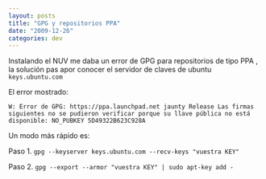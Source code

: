 ```yaml
---
layout: posts
title: "GPG y repositorios PPA"
date: "2009-12-26"
categories: dev
---
```


Instalando el NUV me daba un error de GPG para repositorios de tipo PPA , la solución pas apor conocer el servidor de claves de ubuntu `keys.ubuntu.com`

El error mostrado:

`W: Error de GPG: https://ppa.launchpad.net jaunty Release Las firmas siguientes no se pudieron verificar porque su llave pública no está disponible: NO_PUBKEY 5D49322B623C928A`

Un modo más rápido es:

Paso 1. `gpg --keyserver keys.ubuntu.com --recv-keys "vuestra KEY"`

Paso 2. `gpg --export --armor "vuestra KEY" | sudo apt-key add -`

